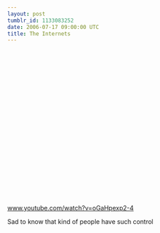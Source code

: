 ```yaml
---
layout: post
tumblr_id: 1133083252
date: 2006-07-17 09:00:00 UTC
title: The Internets
---
```


<p>
			<object width="425" height="350"><param name="movie" value="http://www.youtube.com/v/DClkE64nFDY"></param><embed src="http://www.youtube.com/v/DClkE64nFDY" type="application/x-shockwave-flash" width="425" height="350"></embed></object><br />
			<a href="http://youtube.com/watch?v=DClkE64nFDY&mode=related">www.youtube.com/watch?v=oGaHpexp2-4</a>
			</p>
			<p>
			Sad to know that kind of people have such control
			</p>
